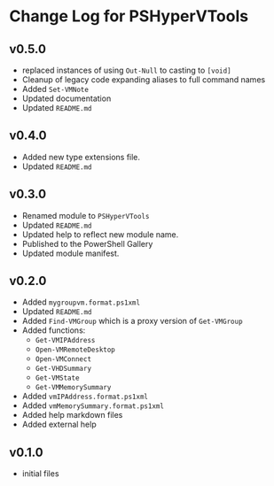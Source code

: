 # Change Log for PSHyperVTools

## v0.5.0

+ replaced instances of using `Out-Null` to casting to `[void]`
+ Cleanup of legacy code expanding aliases to full command names
+ Added `Set-VMNote`
+ Updated documentation
+ Updated `README.md`

## v0.4.0

+ Added new type extensions file.
+ Updated `README.md`

## v0.3.0

+ Renamed module to `PSHyperVTools`
+ Updated `README.md`
+ Updated help to reflect new module name.
+ Published to the PowerShell Gallery
+ Updated module manifest.

## v0.2.0

+ Added `mygroupvm.format.ps1xml`
+ Updated `README.md`
+ Added `Find-VMGroup` which is a proxy version of `Get-VMGroup`
+ Added functions:
  + `Get-VMIPAddress`
  + `Open-VMRemoteDesktop`
  + `Open-VMConnect`
  + `Get-VHDSummary`
  + `Get-VMState`
  + `Get-VMMemorySummary`
+ Added `vmIPAddress.format.ps1xml`
+ Added `vmMemorySummary.format.ps1xml`
+ Added help markdown files
+ Added external help

## v0.1.0

+ initial files
